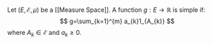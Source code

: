 Let $(E,\mathcal{E},\mu)$ be a [[Measure Space]].
A function $g:E\to \mathbb{R}$ is simple if:
$$
g=\sum_{k=1}^{m} a_{k}1_{A_{k}}
$$
where $A_{k}\in \mathcal{E}$ and $a_{k}\geq 0$.